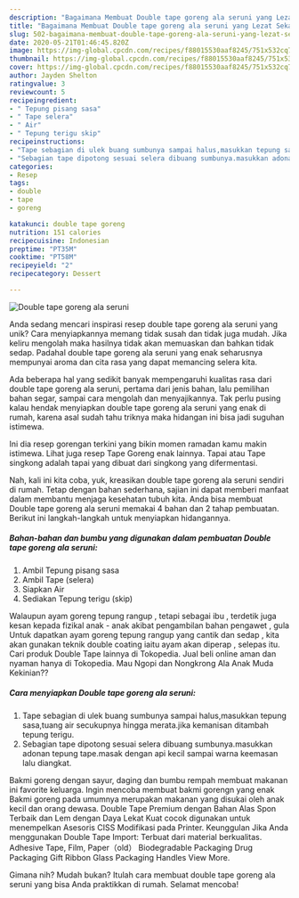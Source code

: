 ```yaml
---
description: "Bagaimana Membuat Double tape goreng ala seruni yang Lezat Sekali"
title: "Bagaimana Membuat Double tape goreng ala seruni yang Lezat Sekali"
slug: 502-bagaimana-membuat-double-tape-goreng-ala-seruni-yang-lezat-sekali
date: 2020-05-21T01:46:45.820Z
image: https://img-global.cpcdn.com/recipes/f88015530aaf8245/751x532cq70/double-tape-goreng-ala-seruni-foto-resep-utama.jpg
thumbnail: https://img-global.cpcdn.com/recipes/f88015530aaf8245/751x532cq70/double-tape-goreng-ala-seruni-foto-resep-utama.jpg
cover: https://img-global.cpcdn.com/recipes/f88015530aaf8245/751x532cq70/double-tape-goreng-ala-seruni-foto-resep-utama.jpg
author: Jayden Shelton
ratingvalue: 3
reviewcount: 5
recipeingredient:
- " Tepung pisang sasa"
- " Tape selera"
- " Air"
- " Tepung terigu skip"
recipeinstructions:
- "Tape sebagian di ulek buang sumbunya sampai halus,masukkan tepung sasa,tuang air secukupnya hingga merata.jika kemanisan ditambah tepung terigu."
- "Sebagian tape dipotong sesuai selera dibuang sumbunya.masukkan adonan tepung tape.masak dengan api kecil sampai warna keemasan lalu diangkat."
categories:
- Resep
tags:
- double
- tape
- goreng

katakunci: double tape goreng 
nutrition: 151 calories
recipecuisine: Indonesian
preptime: "PT35M"
cooktime: "PT58M"
recipeyield: "2"
recipecategory: Dessert

---
```



![Double tape goreng ala seruni](https://img-global.cpcdn.com/recipes/f88015530aaf8245/751x532cq70/double-tape-goreng-ala-seruni-foto-resep-utama.jpg)

Anda sedang mencari inspirasi resep double tape goreng ala seruni yang unik? Cara menyiapkannya memang tidak susah dan tidak juga mudah. Jika keliru mengolah maka hasilnya tidak akan memuaskan dan bahkan tidak sedap. Padahal double tape goreng ala seruni yang enak seharusnya mempunyai aroma dan cita rasa yang dapat memancing selera kita.

Ada beberapa hal yang sedikit banyak mempengaruhi kualitas rasa dari double tape goreng ala seruni, pertama dari jenis bahan, lalu pemilihan bahan segar, sampai cara mengolah dan menyajikannya. Tak perlu pusing kalau hendak menyiapkan double tape goreng ala seruni yang enak di rumah, karena asal sudah tahu triknya maka hidangan ini bisa jadi suguhan istimewa.

Ini dia resep gorengan terkini yang bikin momen ramadan kamu makin istimewa. Lihat juga resep Tape Goreng enak lainnya. Tapai atau Tape singkong adalah tapai yang dibuat dari singkong yang difermentasi.


Nah, kali ini kita coba, yuk, kreasikan double tape goreng ala seruni sendiri di rumah. Tetap dengan bahan sederhana, sajian ini dapat memberi manfaat dalam membantu menjaga kesehatan tubuh kita. Anda bisa membuat Double tape goreng ala seruni memakai 4 bahan dan 2 tahap pembuatan. Berikut ini langkah-langkah untuk menyiapkan hidangannya.

<!--inarticleads1-->

##### Bahan-bahan dan bumbu yang digunakan dalam pembuatan Double tape goreng ala seruni:

1. Ambil  Tepung pisang sasa
1. Ambil  Tape (selera)
1. Siapkan  Air
1. Sediakan  Tepung terigu (skip)


Walaupun ayam goreng tepung rangup , tetapi sebagai ibu , terdetik juga kesan kepada fizikal anak - anak akibat pengambilan bahan pengawet , gula Untuk dapatkan ayam goreng tepung rangup yang cantik dan sedap , kita akan gunakan teknik double coating iaitu ayam akan diperap , selepas itu. Cari produk Double Tape lainnya di Tokopedia. Jual beli online aman dan nyaman hanya di Tokopedia. Mau Ngopi dan Nongkrong Ala Anak Muda Kekinian?? 

<!--inarticleads2-->

##### Cara menyiapkan Double tape goreng ala seruni:

1. Tape sebagian di ulek buang sumbunya sampai halus,masukkan tepung sasa,tuang air secukupnya hingga merata.jika kemanisan ditambah tepung terigu.
1. Sebagian tape dipotong sesuai selera dibuang sumbunya.masukkan adonan tepung tape.masak dengan api kecil sampai warna keemasan lalu diangkat.


Bakmi goreng dengan sayur, daging dan bumbu rempah membuat makanan ini favorite keluarga. Ingin mencoba membuat bakmi gorengn yang enak Bakmi goreng pada umumnya merupakan makanan yang disukai oleh anak kecil dan orang dewasa. Double Tape Premium dengan Bahan Alas Spon Terbaik dan Lem dengan Daya Lekat Kuat cocok digunakan untuk menempelkan Asesoris CISS Modifikasi pada Printer. Keunggulan Jika Anda menggunakan Double Tape Import: Terbuat dari material berkualitas. Adhesive Tape, Film, Paper（old） Biodegradable Packaging Drug Packaging Gift Ribbon Glass Packaging Handles View More. 

Gimana nih? Mudah bukan? Itulah cara membuat double tape goreng ala seruni yang bisa Anda praktikkan di rumah. Selamat mencoba!
